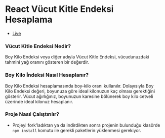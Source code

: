 # React Vücut Kitle Endeksi Hesaplama

- [Live](https://react-bmi-calculator.vercel.app/)

### Vücut Kitle Endeksi Nedir?
Boy Kilo Endeksi veya diğer adıyla Vücut Kitle Endeksi, vücudunuzdaki tahmini yağ oranını gösteren bir değerdir.

### Boy Kilo İndeksi Nasıl Hesaplanır?
Boy Kilo Endeksi hesaplamasında boy-kilo oranı kullanılır. Dolayısıyla Boy Kilo Endeksi değeri, boyunuza göre ideal kilonuzun kaç olması gerektiğini gösterir. Vücut ağırlığınız, boyunuzun karesine bölünerek boy kilo cetveli üzerinde ideal kilonuz hesaplanır.

### Proje Nasıl Çalıştırılır?
- Projeyi fork'ladıktan ya da indirdikten sonra projenin bulunduğu klasörde `npm install` komutu ile gerekli paketlerin yüklenmesi gerekiyor.


